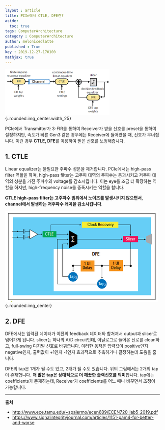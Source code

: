```yaml
---
layout : article
title: PCIe에서 CTLE, DFE란?
aside:
  toc: true
tags: ComputerArchitecture
category : ComputerArchitecture
author: melonicedlatte
published : True
key : 2019-12-27-170100
mathjax: true
---
```


![image](/assets/images/201912/A132DC29-3823-4D14-ACF4-31167536761B.png){:.rounded.img_center.width_25}

PCIe에서 Transmitter가 3-FIR를 통하여 Receiver가 받을 신호를 preset을 통하여 설정하지만, 속도가 빠른 Gen3 같은 경우에는 Receiver에 들어왔을 때, 신호가 무너집니다. 이런 경우 **CTLE, DFE**를 이용하여 받은 신호를 보정해줍니다.


## 1. CTLE
Linear equalizer는 불필요한 주파수 성분을 제거합니다. PCIe에서는 high-pass filter 역할을 하며, high-pass filter는 고주파 대역의 주파수는 통과시키고 저주파 대역의 성분을 가진 주파수의 voltage를 감소시킵니다. 이는 eye를 조금 더 확장하는 역할을 하지만, high-frequency noise를 증폭시키는 역할을 합니다.

**CTLE high-pass filter는 고주파수 범위에서 노이즈를 발생시키지 않으면서, channel에서 발생하는 저주파수 왜곡을 감소시킵니다.** 

![image](/assets/images/201912/4A1614F6-4785-425C-8D5C-59B7905913D0.png){:.rounded.img_center}

## 2. DFE
DFE에서는 입력된 데이터가 이전의 feedback 데이터와 합쳐져서 output과 slicer로 넘어가게 됩니다. slicer는 하나의 A/D circuit인데, 아날로그로 들어온 신로를 clean하고, full-swing 디지털 신호로 바꿔줍니다. 이러한 동작은 입력값이 positive인지 negative인지, 출력값이 +1인지 -1인지 효과적으로 추측하거나 결정하는데 도움을 줍니다.

DFE의 tap은 1개가 될 수도 있고, 2개가 될 수도 있습니다. 위의 그림에서는 2개의 tap이 존재합니다. **더 많은 tap은 상대적으로 더 깨끗한 출력신호를 의미**합니다. tap에는 coefficients가 존재하는데, Receiver가 coefficients를 어느 때나 바꾸면서 조정이 가능합니다. 


---
**출처**
- http://www.ece.tamu.edu/~spalermo/ecen689/ECEN720_lab5_2019.pdf
- https://www.signalintegrityjournal.com/articles/1151-pam4-for-better-and-worse
